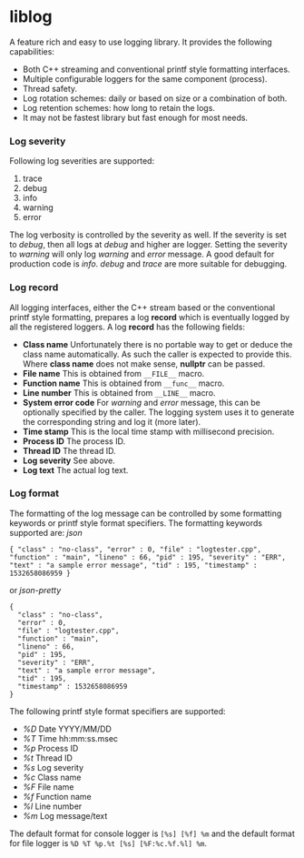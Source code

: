 # liblog

A feature rich and easy to use logging library. It provides the following capabilities:
* Both C++ streaming and conventional printf style formatting interfaces.
* Multiple configurable loggers for the same component (process).
* Thread safety.
* Log rotation schemes: daily or based on size or a combination of both.
* Log retention schemes: how long to retain the logs.
* It may not be fastest library but fast enough for most needs.

### Log severity

Following log severities are supported:
1. trace
2. debug
3. info
4. warning
5. error

The log verbosity is controlled by the severity as well. If the severity is set to *debug*, then
all logs at *debug* and higher are logger. Setting the severity to *warning* will only log *warning*
and *error* message. A good default for production code is *info*. *debug* and *trace* are more
suitable for debugging.

### Log record

All logging interfaces, either the C++ stream based or the conventional printf style formatting,
prepares a log **record** which is eventually logged by all the registered loggers. A log
**record** has the following fields:
* **Class name** Unfortunately there is no portable way to get or deduce the class name automatically. As such the caller is expected to provide this. Where **class name** does not make sense, **nullptr** can be passed.
* **File name** This is obtained from `__FILE__` macro.
* **Function name** This is obtained from `__func__` macro.
* **Line number** This is obtained from `__LINE__` macro.
* **System error code** For *warning* and *error* message, this can be optionally specified by the caller. The logging system uses it to generate the corresponding string and log it (more later).
* **Time stamp** This is the local time stamp with millisecond precision.
* **Process ID** The process ID.
* **Thread ID** The thread ID.
* **Log severity** See above.
* **Log text** The actual log text.

### Log format

The formatting of the log message can be controlled by some formatting keywords or printf style format specifiers. The formatting keywords supported are: *json*
```
{ "class" : "no-class", "error" : 0, "file" : "logtester.cpp", "function" : "main", "lineno" : 66, "pid" : 195, "severity" : "ERR", "text" : "a sample error message", "tid" : 195, "timestamp" : 1532658086959 }
```
or *json-pretty*
```
{
  "class" : "no-class",
  "error" : 0,
  "file" : "logtester.cpp",
  "function" : "main",
  "lineno" : 66,
  "pid" : 195,
  "severity" : "ERR",
  "text" : "a sample error message",
  "tid" : 195,
  "timestamp" : 1532658086959
}
```
The following printf style format specifiers are supported:
* *%D* Date YYYY/MM/DD
* *%T* Time hh:mm:ss.msec
* *%p* Process ID
* *%t* Thread ID
* *%s* Log severity
* *%c* Class name
* *%F* File name
* *%f* Function name
* *%l* Line number
* *%m* Log message/text

The default format for console logger is `[%s] [%f] %m` and the default format for file logger is
`%D %T %p.%t [%s] [%F:%c.%f.%l] %m`.
